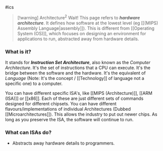 #ics 

> [!warning] Architecture$^2$
> Wait! This page refers to ***hardware architecture***. It defines how software at the lowest level (eg [[(MIPS) Assembly Language|assembly]]). This is different from [[Operating System (OS)]], which focuses on designing an environment for applications to run, abstracted away from hardware details.

### What is it?
It stands for ***Instruction Set Architecture***, also known as the *Computer Architecture*. It's the set of instructions that a CPU can execute. It's the bridge between the software and the hardware. It's the equivalent of *Language* (Note: It's the concept / [[Technology]] of language not a specific one) to a computer. 

You can have different specific ISA's, like [[MIPS (Architecture)]], [[ARM (ISA)]] or [[x86]].  Each of these are just different sets of commands designed for different chipsets. You can have different flavours/implementations of individual Architectures (Dubbed [[Microarchitectures]]). This allows the industry to put out newer chips. As long as you preserve the ISA, the software will continue to run. 

### What can ISAs do?
- Abstracts away hardware details to programmers. 
